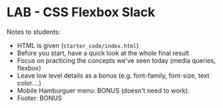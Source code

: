 
# LAB - CSS Flexbox Slack


<!--- 

How: work in PAIRS.

--->



Notes to students:
- HTML is given (`starter_code/index.html`)
- Before you start, have a quick look at the whole final result
- Focus on practicing the concepts we've seen today (media queries, flexbox)
- Leave low level details as a bonus (e.g. font-family, font-size, text color....)
- Mobile Hamburguer menu: BONUS (doesn't need to work).
- Footer: BONUS


